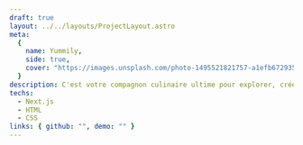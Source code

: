 ```yaml
---
draft: true
layout: ../../layouts/ProjectLayout.astro
meta:
  {
    name: Yummily,
    side: true,
    cover: "https://images.unsplash.com/photo-1495521821757-a1efb6729352?ixlib=rb-4.0.3&ixid=M3wxMjA3fDB8MHxzZWFyY2h8Mnx8cmVjaXBlfGVufDB8fDB8fHww&auto=format&fit=crop&w=500&q=60",
  }
description: C'est votre compagnon culinaire ultime pour explorer, créer et savourer des délices culinaires exceptionnels.
techs:
  - Next.js
  - HTML
  - CSS
links: { github: "", demo: "" }
---
```

